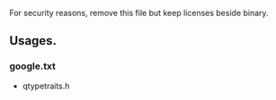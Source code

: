 
For security reasons, remove this file but keep licenses beside binary.

## Usages.

### google.txt

* qtypetraits.h
